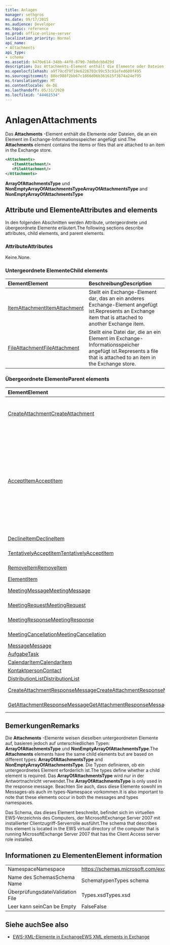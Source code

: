 ```yaml
---
title: Anlagen
manager: sethgros
ms.date: 09/17/2015
ms.audience: Developer
ms.topic: reference
ms.prod: office-online-server
localization_priority: Normal
api_name:
- Attachments
api_type:
- schema
ms.assetid: b470e614-34bb-44f0-8790-7ddbdcbbd29d
description: Das Attachments-Element enthält die Elemente oder Dateien, die an ein Element im Exchange-Informationsspeicher angefügt sind.
ms.openlocfilehash: a9f79cd79f19e6226703c99c53c91efed600f495
ms.sourcegitcommit: 88ec988f2bb67c1866d06b361615f3674a24e795
ms.translationtype: MT
ms.contentlocale: de-DE
ms.lasthandoff: 05/31/2020
ms.locfileid: "44461534"
---
```

# <a name="attachments"></a><span data-ttu-id="0079f-103">Anlagen</span><span class="sxs-lookup"><span data-stu-id="0079f-103">Attachments</span></span>

<span data-ttu-id="0079f-104">Das **Attachments** -Element enthält die Elemente oder Dateien, die an ein Element im Exchange-Informationsspeicher angefügt sind.</span><span class="sxs-lookup"><span data-stu-id="0079f-104">The **Attachments** element contains the items or files that are attached to an item in the Exchange store.</span></span> 
  
```xml
<Attachments>
   <ItemAttachment/>
   <FileAttachment/>
</Attachments>
```

 <span data-ttu-id="0079f-105">**ArrayOfAttachmentsType** und **NonEmptyArrayOfAttachmentsType**</span><span class="sxs-lookup"><span data-stu-id="0079f-105">**ArrayOfAttachmentsType** and **NonEmptyArrayOfAttachmentsType**</span></span>
## <a name="attributes-and-elements"></a><span data-ttu-id="0079f-106">Attribute und Elemente</span><span class="sxs-lookup"><span data-stu-id="0079f-106">Attributes and elements</span></span>

<span data-ttu-id="0079f-107">In den folgenden Abschnitten werden Attribute, untergeordnete und übergeordnete Elemente erläutert.</span><span class="sxs-lookup"><span data-stu-id="0079f-107">The following sections describe attributes, child elements, and parent elements.</span></span>
  
### <a name="attributes"></a><span data-ttu-id="0079f-108">Attribute</span><span class="sxs-lookup"><span data-stu-id="0079f-108">Attributes</span></span>

<span data-ttu-id="0079f-109">Keine.</span><span class="sxs-lookup"><span data-stu-id="0079f-109">None.</span></span>
  
### <a name="child-elements"></a><span data-ttu-id="0079f-110">Untergeordnete Elemente</span><span class="sxs-lookup"><span data-stu-id="0079f-110">Child elements</span></span>

|<span data-ttu-id="0079f-111">**Element**</span><span class="sxs-lookup"><span data-stu-id="0079f-111">**Element**</span></span>|<span data-ttu-id="0079f-112">**Beschreibung**</span><span class="sxs-lookup"><span data-stu-id="0079f-112">**Description**</span></span>|
|:-----|:-----|
|[<span data-ttu-id="0079f-113">ItemAttachment</span><span class="sxs-lookup"><span data-stu-id="0079f-113">ItemAttachment</span></span>](itemattachment.md) <br/> |<span data-ttu-id="0079f-114">Stellt ein Exchange-Element dar, das an ein anderes Exchange-Element angefügt ist.</span><span class="sxs-lookup"><span data-stu-id="0079f-114">Represents an Exchange item that is attached to another Exchange item.</span></span>  <br/> |
|[<span data-ttu-id="0079f-115">FileAttachment</span><span class="sxs-lookup"><span data-stu-id="0079f-115">FileAttachment</span></span>](fileattachment.md) <br/> |<span data-ttu-id="0079f-116">Stellt eine Datei dar, die an ein Element im Exchange-Informationsspeicher angefügt ist.</span><span class="sxs-lookup"><span data-stu-id="0079f-116">Represents a file that is attached to an item in the Exchange store.</span></span>  <br/> |
   
### <a name="parent-elements"></a><span data-ttu-id="0079f-117">Übergeordnete Elemente</span><span class="sxs-lookup"><span data-stu-id="0079f-117">Parent elements</span></span>

|<span data-ttu-id="0079f-118">**Element**</span><span class="sxs-lookup"><span data-stu-id="0079f-118">**Element**</span></span>|<span data-ttu-id="0079f-119">**Beschreibung**</span><span class="sxs-lookup"><span data-stu-id="0079f-119">**Description**</span></span>|
|:-----|:-----|
|[<span data-ttu-id="0079f-120">CreateAttachment</span><span class="sxs-lookup"><span data-stu-id="0079f-120">CreateAttachment</span></span>](createattachment.md) <br/> |<span data-ttu-id="0079f-121">Definiert eine Anforderung zum Erstellen einer Anlage für ein Element in der Exchange-Informationsspeicher.</span><span class="sxs-lookup"><span data-stu-id="0079f-121">Defines a request to create an attachment to an item in the Exchange store.</span></span><br/><br/> <span data-ttu-id="0079f-122">Im folgenden finden Sie den XPath-Ausdruck für dieses Element:`/CreateAttachment`</span><span class="sxs-lookup"><span data-stu-id="0079f-122">The following is the XPath expression to this element:  `/CreateAttachment`</span></span> <br/> |
|[<span data-ttu-id="0079f-123">AcceptItem</span><span class="sxs-lookup"><span data-stu-id="0079f-123">AcceptItem</span></span>](acceptitem.md) <br/> | <span data-ttu-id="0079f-124">Stellt eine Accept-Antwort auf eine Besprechungsanfrage.</span><span class="sxs-lookup"><span data-stu-id="0079f-124">Represents an Accept reply to a meeting request.</span></span><br/><br/><span data-ttu-id="0079f-125">Im folgenden finden Sie einige der XPath-Ausdrücke für dieses Element:</span><span class="sxs-lookup"><span data-stu-id="0079f-125">The following are some of the XPath expressions to this element:</span></span><ul><li>`/CreateItem/Items`</li><li>`/MeetingRequest/ConflictingMeetings` </li><li>`/SetItemField/CalendarItem/ConflictingMeetings`</li><li>`/AppendToItemField/CalendarItem/ConflictingMeetings`</li><li>`/AcceptItem/Attachments/ItemAttachment/CalendarItem/ConflictingMeetings`</li><li>`/DeclineItem/Attachments/ItemAttachment/CalendarItem/ConflictingMeetings`</li><li>`/UpdateItem/ItemChanges/ItemChange/Updates/AppendToItemField/CalendarItem/AdjacentMeetings`</li><li>`/CreateAttachmentResponseMessage/Attachments/ItemAttachment/CalendarItem/AdjacentMeetings`</li><li>`/GetAttachmentResponseMessage/Attachments/ItemAttachment/CalendarItem/AdjacentMeetings`</li></ul> |
|[<span data-ttu-id="0079f-126">DeclineItem</span><span class="sxs-lookup"><span data-stu-id="0079f-126">DeclineItem</span></span>](declineitem.md) <br/> |<span data-ttu-id="0079f-127">Stellt eine ablehnen Antwort auf eine Besprechungsanfrage.</span><span class="sxs-lookup"><span data-stu-id="0079f-127">Represents a Decline reply to a meeting request.</span></span>  <br/> |
|[<span data-ttu-id="0079f-128">TentativelyAcceptItem</span><span class="sxs-lookup"><span data-stu-id="0079f-128">TentativelyAcceptItem</span></span>](tentativelyacceptitem.md) <br/> |<span data-ttu-id="0079f-129">Stellt eine mit Vorbehalt Antworten auf eine Besprechungsanfrage.</span><span class="sxs-lookup"><span data-stu-id="0079f-129">Represents a Tentative reply to a meeting request.</span></span>  <br/> |
|[<span data-ttu-id="0079f-130">RemoveItem</span><span class="sxs-lookup"><span data-stu-id="0079f-130">RemoveItem</span></span>](removeitem.md) <br/> |<span data-ttu-id="0079f-131">Entfernt ein Element aus dem Exchange-Informationsspeicher.</span><span class="sxs-lookup"><span data-stu-id="0079f-131">Removes an item from the Exchange store.</span></span>  <br/> |
|[<span data-ttu-id="0079f-132">Element</span><span class="sxs-lookup"><span data-stu-id="0079f-132">Item</span></span>](item.md) <br/> |<span data-ttu-id="0079f-133">Stellt ein generisches Exchange-Element dar.</span><span class="sxs-lookup"><span data-stu-id="0079f-133">Represents a generic Exchange item.</span></span>  <br/> |
|[<span data-ttu-id="0079f-134">MeetingMessage</span><span class="sxs-lookup"><span data-stu-id="0079f-134">MeetingMessage</span></span>](meetingmessage.md) <br/> |<span data-ttu-id="0079f-135">Stellt eine Besprechung im Exchange-Informationsspeicher dar.</span><span class="sxs-lookup"><span data-stu-id="0079f-135">Represents a meeting in the Exchange store.</span></span>  <br/> |
|[<span data-ttu-id="0079f-136">MeetingRequest</span><span class="sxs-lookup"><span data-stu-id="0079f-136">MeetingRequest</span></span>](meetingrequest.md) <br/> |<span data-ttu-id="0079f-137">Stellt eine Besprechungsanforderung im Exchange-Informationsspeicher dar.</span><span class="sxs-lookup"><span data-stu-id="0079f-137">Represents a meeting request in the Exchange store.</span></span>  <br/> |
|[<span data-ttu-id="0079f-138">MeetingResponse</span><span class="sxs-lookup"><span data-stu-id="0079f-138">MeetingResponse</span></span>](meetingresponse.md) <br/> |<span data-ttu-id="0079f-139">Stellt eine Besprechungsantwort im Exchange-Informationsspeicher dar.</span><span class="sxs-lookup"><span data-stu-id="0079f-139">Represents a meeting response in the Exchange store.</span></span>  <br/> |
|[<span data-ttu-id="0079f-140">MeetingCancellation</span><span class="sxs-lookup"><span data-stu-id="0079f-140">MeetingCancellation</span></span>](meetingcancellation.md) <br/> |<span data-ttu-id="0079f-141">Stellt eine Besprechungsabsage im Exchange-Informationsspeicher dar.</span><span class="sxs-lookup"><span data-stu-id="0079f-141">Represents a meeting cancellation in the Exchange store.</span></span>  <br/> |
|[<span data-ttu-id="0079f-142">Message</span><span class="sxs-lookup"><span data-stu-id="0079f-142">Message</span></span>](message-ex15websvcsotherref.md) <br/> |<span data-ttu-id="0079f-143">Stellt eine Exchange-E-Mail-Nachricht dar.</span><span class="sxs-lookup"><span data-stu-id="0079f-143">Represents an Exchange e-mail message.</span></span>  <br/> |
|[<span data-ttu-id="0079f-144">Aufgabe</span><span class="sxs-lookup"><span data-stu-id="0079f-144">Task</span></span>](task.md) <br/> |<span data-ttu-id="0079f-145">Stellt eine Aufgabe im Exchange-Informationsspeicher dar.</span><span class="sxs-lookup"><span data-stu-id="0079f-145">Represents a task in the Exchange store.</span></span>  <br/> |
|[<span data-ttu-id="0079f-146">CalendarItem</span><span class="sxs-lookup"><span data-stu-id="0079f-146">CalendarItem</span></span>](calendaritem.md) <br/> |<span data-ttu-id="0079f-147">Stellt ein Element im Exchange-Kalender dar.</span><span class="sxs-lookup"><span data-stu-id="0079f-147">Represents an Exchange calendar item.</span></span>  <br/> |
|[<span data-ttu-id="0079f-148">Kontaktperson</span><span class="sxs-lookup"><span data-stu-id="0079f-148">Contact</span></span>](contact.md) <br/> |<span data-ttu-id="0079f-149">Stellt ein Exchange-Kontaktelement dar.</span><span class="sxs-lookup"><span data-stu-id="0079f-149">Represents an Exchange contact item.</span></span>  <br/> |
|[<span data-ttu-id="0079f-150">DistributionList</span><span class="sxs-lookup"><span data-stu-id="0079f-150">DistributionList</span></span>](distributionlist.md) <br/> |<span data-ttu-id="0079f-151">Stellt eine Verteilerliste dar.</span><span class="sxs-lookup"><span data-stu-id="0079f-151">Represents a distribution list.</span></span>  <br/> |
|[<span data-ttu-id="0079f-152">CreateAttachmentResponseMessage</span><span class="sxs-lookup"><span data-stu-id="0079f-152">CreateAttachmentResponseMessage</span></span>](createattachmentresponsemessage.md) <br/> |<span data-ttu-id="0079f-153">Enthält den Status und das Ergebnis einer einzelnen CreateAttachment-Anforderung.</span><span class="sxs-lookup"><span data-stu-id="0079f-153">Contains the status and result of a single CreateAttachment request.</span></span>  <br/> |
|[<span data-ttu-id="0079f-154">GetAttachmentResponseMessage</span><span class="sxs-lookup"><span data-stu-id="0079f-154">GetAttachmentResponseMessage</span></span>](getattachmentresponsemessage.md) <br/> |<span data-ttu-id="0079f-155">Enthält den Status und das Ergebnis einer GetAttachment-Anforderung.</span><span class="sxs-lookup"><span data-stu-id="0079f-155">Contains the status and result of a GetAttachment request.</span></span>  <br/> |
   
## <a name="remarks"></a><span data-ttu-id="0079f-156">Bemerkungen</span><span class="sxs-lookup"><span data-stu-id="0079f-156">Remarks</span></span>

<span data-ttu-id="0079f-157">Die **Attachments** -Elemente weisen dieselben untergeordneten Elemente auf, basieren jedoch auf unterschiedlichen Typen: **ArrayOfAttachmentsType** und **NonEmptyArrayOfAttachmentsType**.</span><span class="sxs-lookup"><span data-stu-id="0079f-157">The **Attachments** elements have the same child elements but are based on different types: **ArrayOfAttachmentsType** and **NonEmptyArrayOfAttachmentsType**.</span></span> <span data-ttu-id="0079f-158">Die Typen definieren, ob ein untergeordnetes Element erforderlich ist.</span><span class="sxs-lookup"><span data-stu-id="0079f-158">The types define whether a child element is required.</span></span> <span data-ttu-id="0079f-159">Das **ArrayOfAttachmentsType** wird nur in der Antwortnachricht verwendet.</span><span class="sxs-lookup"><span data-stu-id="0079f-159">The **ArrayOfAttachmentsType** is only used in the response message.</span></span> <span data-ttu-id="0079f-160">Beachten Sie auch, dass diese Elemente sowohl im Messages-als auch im types-Namespace vorkommen.</span><span class="sxs-lookup"><span data-stu-id="0079f-160">It is also important to note that these elements occur in both the messages and types namespaces.</span></span> 
  
<span data-ttu-id="0079f-161">Das Schema, das dieses Element beschreibt, befindet sich im virtuellen EWS-Verzeichnis des Computers, der MicrosoftExchange Server 2007 mit installierter Clientzugriff-Serverrolle ausführt.</span><span class="sxs-lookup"><span data-stu-id="0079f-161">The schema that describes this element is located in the EWS virtual directory of the computer that is running MicrosoftExchange Server 2007 that has the Client Access server role installed.</span></span>
  
## <a name="element-information"></a><span data-ttu-id="0079f-162">Informationen zu Elementen</span><span class="sxs-lookup"><span data-stu-id="0079f-162">Element information</span></span>

|||
|:-----|:-----|
|<span data-ttu-id="0079f-163">Namespace</span><span class="sxs-lookup"><span data-stu-id="0079f-163">Namespace</span></span>  <br/> |https://schemas.microsoft.com/exchange/services/2006/types  <br/> |
|<span data-ttu-id="0079f-164">Name des Schemas</span><span class="sxs-lookup"><span data-stu-id="0079f-164">Schema Name</span></span>  <br/> |<span data-ttu-id="0079f-165">Schematypen</span><span class="sxs-lookup"><span data-stu-id="0079f-165">Types schema</span></span>  <br/> |
|<span data-ttu-id="0079f-166">Überprüfungsdatei</span><span class="sxs-lookup"><span data-stu-id="0079f-166">Validation File</span></span>  <br/> |<span data-ttu-id="0079f-167">Types.xsd</span><span class="sxs-lookup"><span data-stu-id="0079f-167">Types.xsd</span></span>  <br/> |
|<span data-ttu-id="0079f-168">Leer kann sein</span><span class="sxs-lookup"><span data-stu-id="0079f-168">Can be Empty</span></span>  <br/> |<span data-ttu-id="0079f-169">False</span><span class="sxs-lookup"><span data-stu-id="0079f-169">False</span></span>  <br/> |
   
## <a name="see-also"></a><span data-ttu-id="0079f-170">Siehe auch</span><span class="sxs-lookup"><span data-stu-id="0079f-170">See also</span></span>

- [<span data-ttu-id="0079f-171">EWS-XML-Elemente in Exchange</span><span class="sxs-lookup"><span data-stu-id="0079f-171">EWS XML elements in Exchange</span></span>](ews-xml-elements-in-exchange.md)

